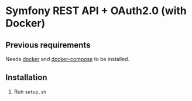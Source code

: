 # Symfony REST API + OAuth2.0 (with Docker)

## Previous requirements

Needs [docker](https://www.docker.com/) and [docker-compose](https://docs.docker.com/compose/) to be installed.

## Installation

1. Run `setup.sh`
